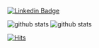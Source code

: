 [![Linkedin Badge](https://img.shields.io/badge/-Andriy_Kalashnykov-blue?style=flat-square&logo=Linkedin&logoColor=white&link=https://www.linkedin.com/in/andriykalashnykov///)](https://www.linkedin.com/in/andriykalashnykov/)
  
![github stats](https://github-readme-stats.vercel.app/api?username=AndriyKalashnykov&show_icons=true&theme=graywhite)
![github stats](https://github-readme-stats.vercel.app/api/top-langs/?username=AndriyKalashnykov&layout=compact&theme=graywhite&hide=html,groovy,xslt,css,javascript&langs_count=5)

<!-- https://hits.seeyoufarm.com/#badge -->
[![Hits](https://hits.seeyoufarm.com/api/count/incr/badge.svg?url=https%3A%2F%2Fgithub.com%2FAndriyKalashnykov&count_bg=%2333CD56&title_bg=%23555555&icon=&icon_color=%23E7E7E7&title=hits&edge_flat=false)](https://hits.seeyoufarm.com)

<!--
**AndriyKalashnykov/andriykalashnykov** is a ✨ _special_ ✨ repository because its `README.md` (this file) appears on your GitHub profile.

Here are some ideas to get you started:

- 🔭 I’m currently working on ...
- 🌱 I’m currently learning ...
- 👯 I’m looking to collaborate on ...
- 🤔 I’m looking for help with ...
- 💬 Ask me about ...
- 📫 How to reach me: ...
- 😄 Pronouns: ...
- ⚡ Fun fact: ...
-->
